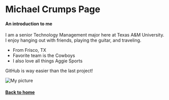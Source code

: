 # Michael Crumps Page
#### An introduction to me

I am a senior Technology Management major here at Texas A&M University. I enjoy hanging out with friends, playing the guitar, and traveling.
- From Frisco, TX
- Favorite team is the Cowboys
- I also love all things Aggie Sports

GitHub is way easier than the last project!

![My picture](https://user-images.githubusercontent.com/98478689/152833867-58d2e702-dcce-4719-a158-b3beb7319de9.jpeg)

#### [Back to home](index.md)
